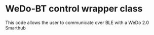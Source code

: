 # WeDo-BT control wrapper class
This code allows the user to communicate over BLE with a WeDo 2.0 Smarthub